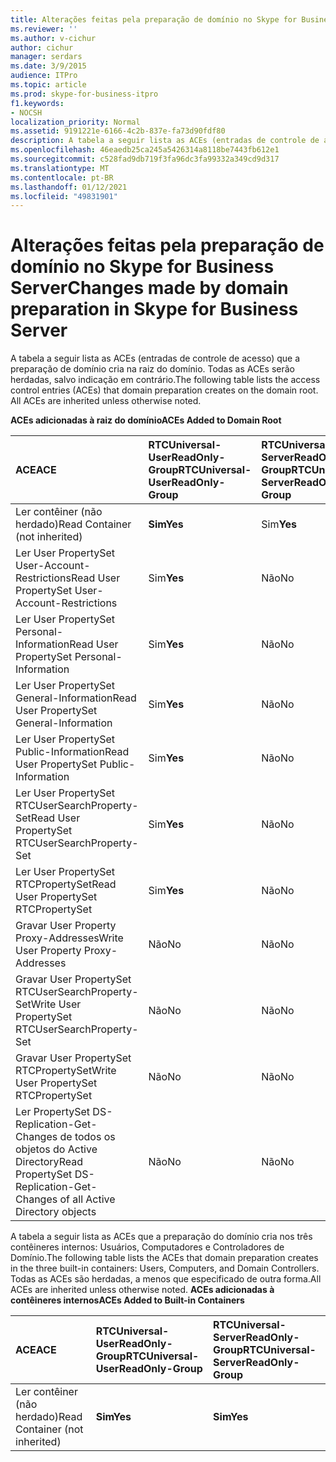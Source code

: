 ```yaml
---
title: Alterações feitas pela preparação de domínio no Skype for Business Server
ms.reviewer: ''
ms.author: v-cichur
author: cichur
manager: serdars
ms.date: 3/9/2015
audience: ITPro
ms.topic: article
ms.prod: skype-for-business-itpro
f1.keywords:
- NOCSH
localization_priority: Normal
ms.assetid: 9191221e-6166-4c2b-837e-fa73d90fdf80
description: A tabela a seguir lista as ACEs (entradas de controle de acesso) que a preparação de domínio cria na raiz do domínio. Todas as ACEs serão herdadas, salvo indicação em contrário.
ms.openlocfilehash: 46eaedb25ca245a5426314a8118be7443fb612e1
ms.sourcegitcommit: c528fad9db719f3fa96dc3fa99332a349cd9d317
ms.translationtype: MT
ms.contentlocale: pt-BR
ms.lasthandoff: 01/12/2021
ms.locfileid: "49831901"
---
```

# <a name="changes-made-by-domain-preparation-in-skype-for-business-server"></a><span data-ttu-id="5442f-104">Alterações feitas pela preparação de domínio no Skype for Business Server</span><span class="sxs-lookup"><span data-stu-id="5442f-104">Changes made by domain preparation in Skype for Business Server</span></span>
 
<span data-ttu-id="5442f-p102">A tabela a seguir lista as ACEs (entradas de controle de acesso) que a preparação de domínio cria na raiz do domínio. Todas as ACEs serão herdadas, salvo indicação em contrário.</span><span class="sxs-lookup"><span data-stu-id="5442f-p102">The following table lists the access control entries (ACEs) that domain preparation creates on the domain root. All ACEs are inherited unless otherwise noted.</span></span>
  
<span data-ttu-id="5442f-107">**ACEs adicionadas à raiz do domínio**</span><span class="sxs-lookup"><span data-stu-id="5442f-107">**ACEs Added to Domain Root**</span></span>

|<span data-ttu-id="5442f-108">**ACE**</span><span class="sxs-lookup"><span data-stu-id="5442f-108">**ACE**</span></span>|<span data-ttu-id="5442f-109">**RTCUniversal-UserReadOnly-Group**</span><span class="sxs-lookup"><span data-stu-id="5442f-109">**RTCUniversal-UserReadOnly-Group**</span></span>|<span data-ttu-id="5442f-110">**RTCUniversal-ServerReadOnly-Group**</span><span class="sxs-lookup"><span data-stu-id="5442f-110">**RTCUniversal-ServerReadOnly-Group**</span></span>|<span data-ttu-id="5442f-111">**RTCUniversal-UserAdmins**</span><span class="sxs-lookup"><span data-stu-id="5442f-111">**RTCUniversal-UserAdmins**</span></span>|<span data-ttu-id="5442f-112">**RTCHSUniversal-Services**</span><span class="sxs-lookup"><span data-stu-id="5442f-112">**RTCHSUniversal-Services**</span></span>|<span data-ttu-id="5442f-113">**Usuários autenticados**</span><span class="sxs-lookup"><span data-stu-id="5442f-113">**Authenticated-Users**</span></span>|
|:-----|:-----|:-----|:-----|:-----|:-----|
|<span data-ttu-id="5442f-114">Ler contêiner (não herdado)</span><span class="sxs-lookup"><span data-stu-id="5442f-114">Read Container (not inherited)</span></span>  <br/> |<span data-ttu-id="5442f-115">**Sim**</span><span class="sxs-lookup"><span data-stu-id="5442f-115">**Yes**</span></span> <br/> |<span data-ttu-id="5442f-116">Sim</span><span class="sxs-lookup"><span data-stu-id="5442f-116">**Yes**</span></span> <br/> |<span data-ttu-id="5442f-117">Não</span><span class="sxs-lookup"><span data-stu-id="5442f-117">No</span></span>  <br/> |<span data-ttu-id="5442f-118">Não</span><span class="sxs-lookup"><span data-stu-id="5442f-118">No</span></span>  <br/> |<span data-ttu-id="5442f-119">Não</span><span class="sxs-lookup"><span data-stu-id="5442f-119">No</span></span>  <br/> |
|<span data-ttu-id="5442f-120">Ler User PropertySet User-Account-Restrictions</span><span class="sxs-lookup"><span data-stu-id="5442f-120">Read User PropertySet User-Account-Restrictions</span></span>  <br/> |<span data-ttu-id="5442f-121">Sim</span><span class="sxs-lookup"><span data-stu-id="5442f-121">**Yes**</span></span> <br/> |<span data-ttu-id="5442f-122">Não</span><span class="sxs-lookup"><span data-stu-id="5442f-122">No</span></span>  <br/> |<span data-ttu-id="5442f-123">Não</span><span class="sxs-lookup"><span data-stu-id="5442f-123">No</span></span>  <br/> |<span data-ttu-id="5442f-124">Não</span><span class="sxs-lookup"><span data-stu-id="5442f-124">No</span></span>  <br/> |<span data-ttu-id="5442f-125">Não</span><span class="sxs-lookup"><span data-stu-id="5442f-125">No</span></span>  <br/> |
|<span data-ttu-id="5442f-126">Ler User PropertySet Personal-Information</span><span class="sxs-lookup"><span data-stu-id="5442f-126">Read User PropertySet Personal-Information</span></span>  <br/> |<span data-ttu-id="5442f-127">Sim</span><span class="sxs-lookup"><span data-stu-id="5442f-127">**Yes**</span></span> <br/> |<span data-ttu-id="5442f-128">Não</span><span class="sxs-lookup"><span data-stu-id="5442f-128">No</span></span>  <br/> |<span data-ttu-id="5442f-129">Não</span><span class="sxs-lookup"><span data-stu-id="5442f-129">No</span></span>  <br/> |<span data-ttu-id="5442f-130">Não</span><span class="sxs-lookup"><span data-stu-id="5442f-130">No</span></span>  <br/> |<span data-ttu-id="5442f-131">Não</span><span class="sxs-lookup"><span data-stu-id="5442f-131">No</span></span>  <br/> |
|<span data-ttu-id="5442f-132">Ler User PropertySet General-Information</span><span class="sxs-lookup"><span data-stu-id="5442f-132">Read User PropertySet General-Information</span></span>  <br/> |<span data-ttu-id="5442f-133">Sim</span><span class="sxs-lookup"><span data-stu-id="5442f-133">**Yes**</span></span> <br/> |<span data-ttu-id="5442f-134">Não</span><span class="sxs-lookup"><span data-stu-id="5442f-134">No</span></span>  <br/> |<span data-ttu-id="5442f-135">Não</span><span class="sxs-lookup"><span data-stu-id="5442f-135">No</span></span>  <br/> |<span data-ttu-id="5442f-136">Não</span><span class="sxs-lookup"><span data-stu-id="5442f-136">No</span></span>  <br/> |<span data-ttu-id="5442f-137">Não</span><span class="sxs-lookup"><span data-stu-id="5442f-137">No</span></span>  <br/> |
|<span data-ttu-id="5442f-138">Ler User PropertySet Public-Information</span><span class="sxs-lookup"><span data-stu-id="5442f-138">Read User PropertySet Public-Information</span></span>  <br/> |<span data-ttu-id="5442f-139">Sim</span><span class="sxs-lookup"><span data-stu-id="5442f-139">**Yes**</span></span> <br/> |<span data-ttu-id="5442f-140">Não</span><span class="sxs-lookup"><span data-stu-id="5442f-140">No</span></span>  <br/> |<span data-ttu-id="5442f-141">Não</span><span class="sxs-lookup"><span data-stu-id="5442f-141">No</span></span>  <br/> |<span data-ttu-id="5442f-142">Não</span><span class="sxs-lookup"><span data-stu-id="5442f-142">No</span></span>  <br/> |<span data-ttu-id="5442f-143">Não</span><span class="sxs-lookup"><span data-stu-id="5442f-143">No</span></span>  <br/> |
|<span data-ttu-id="5442f-144">Ler User PropertySet RTCUserSearchProperty-Set</span><span class="sxs-lookup"><span data-stu-id="5442f-144">Read User PropertySet RTCUserSearchProperty-Set</span></span>  <br/> |<span data-ttu-id="5442f-145">Sim</span><span class="sxs-lookup"><span data-stu-id="5442f-145">**Yes**</span></span> <br/> |<span data-ttu-id="5442f-146">Não</span><span class="sxs-lookup"><span data-stu-id="5442f-146">No</span></span>  <br/> |<span data-ttu-id="5442f-147">Não</span><span class="sxs-lookup"><span data-stu-id="5442f-147">No</span></span>  <br/> |<span data-ttu-id="5442f-148">Não</span><span class="sxs-lookup"><span data-stu-id="5442f-148">No</span></span>  <br/> |<span data-ttu-id="5442f-149">**Sim**</span><span class="sxs-lookup"><span data-stu-id="5442f-149">**Yes**</span></span> <br/> |
|<span data-ttu-id="5442f-150">Ler User PropertySet RTCPropertySet</span><span class="sxs-lookup"><span data-stu-id="5442f-150">Read User PropertySet RTCPropertySet</span></span>  <br/> |<span data-ttu-id="5442f-151">Sim</span><span class="sxs-lookup"><span data-stu-id="5442f-151">**Yes**</span></span> <br/> |<span data-ttu-id="5442f-152">Não</span><span class="sxs-lookup"><span data-stu-id="5442f-152">No</span></span>  <br/> |<span data-ttu-id="5442f-153">Não</span><span class="sxs-lookup"><span data-stu-id="5442f-153">No</span></span>  <br/> |<span data-ttu-id="5442f-154">Não</span><span class="sxs-lookup"><span data-stu-id="5442f-154">No</span></span>  <br/> |<span data-ttu-id="5442f-155">Não</span><span class="sxs-lookup"><span data-stu-id="5442f-155">No</span></span>  <br/> |
|<span data-ttu-id="5442f-156">Gravar User Property Proxy-Addresses</span><span class="sxs-lookup"><span data-stu-id="5442f-156">Write User Property Proxy-Addresses</span></span>  <br/> |<span data-ttu-id="5442f-157">Não</span><span class="sxs-lookup"><span data-stu-id="5442f-157">No</span></span>  <br/> |<span data-ttu-id="5442f-158">Não</span><span class="sxs-lookup"><span data-stu-id="5442f-158">No</span></span>  <br/> |<span data-ttu-id="5442f-159">Sim</span><span class="sxs-lookup"><span data-stu-id="5442f-159">**Yes**</span></span> <br/> |<span data-ttu-id="5442f-160">Não</span><span class="sxs-lookup"><span data-stu-id="5442f-160">No</span></span>  <br/> |<span data-ttu-id="5442f-161">Não</span><span class="sxs-lookup"><span data-stu-id="5442f-161">No</span></span>  <br/> |
|<span data-ttu-id="5442f-162">Gravar User PropertySet RTCUserSearchProperty-Set</span><span class="sxs-lookup"><span data-stu-id="5442f-162">Write User PropertySet RTCUserSearchProperty-Set</span></span>  <br/> |<span data-ttu-id="5442f-163">Não</span><span class="sxs-lookup"><span data-stu-id="5442f-163">No</span></span>  <br/> |<span data-ttu-id="5442f-164">Não</span><span class="sxs-lookup"><span data-stu-id="5442f-164">No</span></span>  <br/> |<span data-ttu-id="5442f-165">Sim</span><span class="sxs-lookup"><span data-stu-id="5442f-165">**Yes**</span></span> <br/> |<span data-ttu-id="5442f-166">Não</span><span class="sxs-lookup"><span data-stu-id="5442f-166">No</span></span>  <br/> |<span data-ttu-id="5442f-167">Não</span><span class="sxs-lookup"><span data-stu-id="5442f-167">No</span></span>  <br/> |
|<span data-ttu-id="5442f-168">Gravar User PropertySet RTCPropertySet</span><span class="sxs-lookup"><span data-stu-id="5442f-168">Write User PropertySet RTCPropertySet</span></span>  <br/> |<span data-ttu-id="5442f-169">Não</span><span class="sxs-lookup"><span data-stu-id="5442f-169">No</span></span>  <br/> |<span data-ttu-id="5442f-170">Não</span><span class="sxs-lookup"><span data-stu-id="5442f-170">No</span></span>  <br/> |<span data-ttu-id="5442f-171">Sim</span><span class="sxs-lookup"><span data-stu-id="5442f-171">**Yes**</span></span> <br/> |<span data-ttu-id="5442f-172">Não</span><span class="sxs-lookup"><span data-stu-id="5442f-172">No</span></span>  <br/> |<span data-ttu-id="5442f-173">Não</span><span class="sxs-lookup"><span data-stu-id="5442f-173">No</span></span>  <br/> |
|<span data-ttu-id="5442f-174">Ler PropertySet DS-Replication-Get-Changes de todos os objetos do Active Directory</span><span class="sxs-lookup"><span data-stu-id="5442f-174">Read PropertySet DS-Replication-Get-Changes of all Active Directory objects</span></span>  <br/> |<span data-ttu-id="5442f-175">Não</span><span class="sxs-lookup"><span data-stu-id="5442f-175">No</span></span>  <br/> |<span data-ttu-id="5442f-176">Não</span><span class="sxs-lookup"><span data-stu-id="5442f-176">No</span></span>  <br/> |<span data-ttu-id="5442f-177">Não</span><span class="sxs-lookup"><span data-stu-id="5442f-177">No</span></span>  <br/> |<span data-ttu-id="5442f-178">Sim</span><span class="sxs-lookup"><span data-stu-id="5442f-178">**Yes**</span></span> <br/> |<span data-ttu-id="5442f-179">Não</span><span class="sxs-lookup"><span data-stu-id="5442f-179">No</span></span>  <br/> |
   
<span data-ttu-id="5442f-180">A tabela a seguir lista as ACEs que a preparação do domínio cria nos três contêineres internos: Usuários, Computadores e Controladores de Domínio.</span><span class="sxs-lookup"><span data-stu-id="5442f-180">The following table lists the ACEs that domain preparation creates in the three built-in containers: Users, Computers, and Domain Controllers.</span></span> <span data-ttu-id="5442f-181">Todas as ACEs são herdadas, a menos que especificado de outra forma.</span><span class="sxs-lookup"><span data-stu-id="5442f-181">All ACEs are inherited unless otherwise noted.</span></span>
<span data-ttu-id="5442f-182">**ACEs adicionadas à contêineres internos**</span><span class="sxs-lookup"><span data-stu-id="5442f-182">**ACEs Added to Built-in Containers**</span></span>

|<span data-ttu-id="5442f-183">**ACE**</span><span class="sxs-lookup"><span data-stu-id="5442f-183">**ACE**</span></span>|<span data-ttu-id="5442f-184">**RTCUniversal-UserReadOnly-Group**</span><span class="sxs-lookup"><span data-stu-id="5442f-184">**RTCUniversal-UserReadOnly-Group**</span></span>|<span data-ttu-id="5442f-185">**RTCUniversal-ServerReadOnly-Group**</span><span class="sxs-lookup"><span data-stu-id="5442f-185">**RTCUniversal-ServerReadOnly-Group**</span></span>|
|:-----|:-----|:-----|
|<span data-ttu-id="5442f-186">Ler contêiner (não herdado)</span><span class="sxs-lookup"><span data-stu-id="5442f-186">Read Container (not inherited)</span></span>  <br/> |<span data-ttu-id="5442f-187">**Sim**</span><span class="sxs-lookup"><span data-stu-id="5442f-187">**Yes**</span></span> <br/> |<span data-ttu-id="5442f-188">**Sim**</span><span class="sxs-lookup"><span data-stu-id="5442f-188">**Yes**</span></span> <br/> |
   

